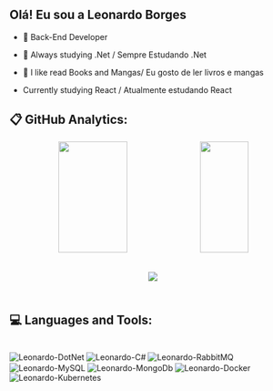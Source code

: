 ## Olá! Eu sou a Leonardo Borges

- 🔭 Back-End Developer
- 🌱 Always studying .Net / Sempre Estudando .Net
- 📖 I like read Books and Mangas/ Eu gosto de ler livros e mangas

- Currently studying React / Atualmente estudando React

## 📋 GitHub Analytics:

<div align="center">  
  <img width="49%" height="195px" src="https://github-readme-stats.vercel.app/api?username=ldssborges&show_icons=true&count_private=true&hide_border=true&title_color=00bfbf&icon_color=00bfbf&text_color=c9d1d9&bg_color=0d1117" /> 
  <img width="41%" height="195px" src="https://github-readme-stats.vercel.app/api/top-langs/?username=ldssborges&layout=compact&hide_border=true&title_color=00bfbf&text_color=00bfbf&bg_color=0d1117" />
</div>
</br>
<p align="center">
<img src="https://streak-stats.demolab.com?user=ldssborges&theme=sea&hide_border=true&background=0D1117&sideNums=00BFBF&currStreakNum=00BFBF&ring=31DD37&fire=2DFF15&sideLabels=79FFFA&dates=FFFFFF&currStreakLabel=79FFFA&stroke=2B53C9"/>
</p>

## <br />💻 Languages and Tools:
<div style="display: inline_block"><br>
  <img align="center" alt="Leonardo-DotNet" src="https://img.shields.io/badge/.NET-5C2D91?style=for-the-badge&logo=.net&logoColor=white">
  <img align="center" alt="Leonardo-C#"  src="https://img.shields.io/badge/C%23-239120?style=for-the-badge&logo=c-sharp&logoColor=white">
  <img align="center" alt="Leonardo-RabbitMQ"  src="https://img.shields.io/badge/rabbitmq-%23FF6600.svg?&style=for-the-badge&logo=rabbitmq&logoColor=white">
  <img align="center" alt="Leonardo-MySQL" src="https://img.shields.io/badge/MySQL-005C84?style=for-the-badge&logo=mysql&logoColor=white">
  <img align="center" alt="Leonardo-MongoDb" src="https://img.shields.io/badge/MongoDB-4EA94B?style=for-the-badge&logo=mongodb&logoColor=white">
  <img align="center" alt="Leonardo-Docker" src="https://img.shields.io/badge/docker-%230db7ed.svg?style=for-the-badge&logo=docker&logoColor=white">
  <img align="center" alt="Leonardo-Kubernetes" src="https://img.shields.io/badge/kubernetes-%23326ce5.svg?style=for-the-badge&logo=kubernetes&logoColor=white">
</div>
